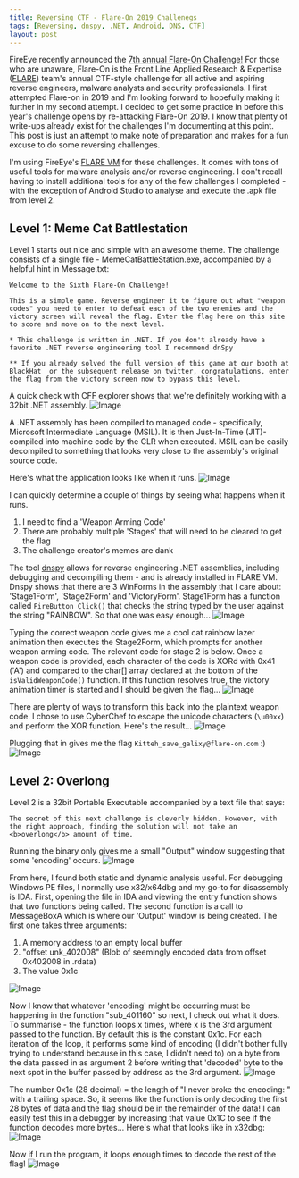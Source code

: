 ```yaml
---
title: Reversing CTF - Flare-On 2019 Challenegs
tags: [Reversing, dnspy, .NET, Android, DNS, CTF]
layout: post
---
```


FireEye recently announced the [7th annual Flare-On Challenge!](https://www.fireeye.com/blog/threat-research/2020/08/announcing-the-seventh-annual-flare-on-challenge.html) For those who are unaware, Flare-On is the Front Line Applied Research & Expertise ([FLARE](https://www.fireeye.com/blog/threat-research.html/category/etc/tags/fireeye-blog-tags/FLARE)) team's annual CTF-style challenge for all active and aspiring reverse engineers, malware analysts and security professionals. I first attempted Flare-on in 2019 and I'm looking forward to hopefully making it further in my second attempt. I decided to get some practice in before this year's challenge opens by re-attacking Flare-On 2019. I know that plenty of write-ups already exist for the challenges I'm documenting at this point. This post is just an attempt to make note of preparation and makes for a fun excuse to do some reversing challenges.

I'm using FireEye's [FLARE VM](https://github.com/fireeye/flare-vm) for these challenges. It comes with tons of useful tools for malware analysis and/or reverse engineering. I don't recall having to install additional tools for any of the few challenges I completed - with the exception of Android Studio to analyse and execute the .apk file from level 2.

## Level 1: Meme Cat Battlestation

Level 1 starts out nice and simple with an awesome theme. The challenge consists of a single file - MemeCatBattleStation.exe, accompanied by a helpful hint in Message.txt:

```
Welcome to the Sixth Flare-On Challenge! 

This is a simple game. Reverse engineer it to figure out what "weapon codes" you need to enter to defeat each of the two enemies and the victory screen will reveal the flag. Enter the flag here on this site to score and move on to the next level.

* This challenge is written in .NET. If you don't already have a favorite .NET reverse engineering tool I recommend dnSpy

** If you already solved the full version of this game at our booth at BlackHat  or the subsequent release on twitter, congratulations, enter the flag from the victory screen now to bypass this level.
```

A quick check with CFF explorer shows that we're definitely working with a 32bit .NET assembly. 
![Image](/assets/img/flare-on-2019/lvl_1_cff_explorer.PNG)

A .NET assembly has been compiled to managed code - specifically, Microsoft Intermediate Language (MSIL). It is then Just-In-Time (JIT)-compiled into machine code by the CLR when executed. MSIL can be easily decompiled to something that looks very close to the assembly's original source code. 

Here's what the application looks like when it runs. 
![Image](/assets/img/flare-on-2019/lvl_1_first_run.PNG)

I can quickly determine a couple of things by seeing what happens when it runs.
1. I need to find a 'Weapon Arming Code'
2. There are probably multiple 'Stages' that will need to be cleared to get the flag
3. The challenge creator's memes are dank

The tool [dnspy](https://github.com/0xd4d/dnSpy) allows for reverse engineering .NET assemblies, including debugging and decompiling them - and is already installed in FLARE VM. Dnspy shows that there are 3 WinForms in the assembly that I care about: 'Stage1Form', 'Stage2Form' and 'VictoryForm'. Stage1Form has a function called `FireButton_Click()` that checks the string typed by the user against  the string "RAINBOW". So that one was easy enough...
![Image](/assets/img/flare-on-2019/lvl_1_dnspy_stage_1.PNG)

Typing the correct weapon code gives me a cool cat rainbow lazer animation then executes the Stage2Form, which prompts for another weapon arming code. The relevant code for stage 2 is below. Once a weapon code is provided, each character of the code is XORd with 0x41 ('A') and compared to the char[] array declared at the bottom of the `isValidWeaponCode()` function. If this function resolves true, the victory animation timer is started and I should be given the flag...
![Image](/assets/img/flare-on-2019/lvl_1_dnspy_stage_2.PNG)

There are plenty of ways to transform this back into the plaintext weapon code. I chose to use CyberChef to escape the unicode characters (`\u00xx`) and perform the XOR function. Here's the result...
![Image](/assets/img/flare-on-2019/lvl_1_cyberchef_decode.PNG)

Plugging that in gives me the flag `Kitteh_save_galixy@flare-on.com` :)
![Image](/assets/img/flare-on-2019/lvl_1_flag.PNG)

## Level 2: Overlong

Level 2 is a 32bit Portable Executable accompanied by a text file that says:
```
The secret of this next challenge is cleverly hidden. However, with the right approach, finding the solution will not take an <b>overlong</b> amount of time.
```

Running the binary only gives me a small "Output" window suggesting that some 'encoding' occurs.
![Image](/assets/img/flare-on-2019/lvl_2_first_run.PNG)

From here, I found both static and dynamic analysis useful. For debugging Windows PE files, I normally use x32/x64dbg and my go-to for disassembly is IDA. First, opening the file in IDA and viewing the entry function shows that two functions being called. The second function is a call to MessageBoxA which is where our 'Output' window is being created. The first one takes three arguments:
  1. A memory address to an empty local buffer
  2. "offset unk_402008" (Blob of seemingly encoded data from offset 0x402008 in .rdata)
  3. The value 0x1c      

![Image](/assets/img/flare-on-2019/lvl_2_ida_start.PNG)

Now I know that whatever 'encoding' might be occurring must be happening in the function "sub_401160" so next, I check out what it does. To summarise - the function loops x times, where x is the 3rd argument passed to the function. By default this is the constant 0x1c. For each iteration of the loop, it performs some kind of encoding (I didn't bother fully trying to understand because in this case, I didn't need to) on a byte from the data passed in as argument 2 before writing that 'decoded' byte to the next spot in the buffer passed by address as the 3rd argument. 
![Image](/assets/img/flare-on-2019/lvl_2_ida_decode.png)

The number 0x1c (28 decimal) = the length of "I never broke the encoding: " with a trailing space. So, it seems like the function is only decoding the first 28 bytes of data and the flag should be in the remainder of the data! I can easily test this in a debugger by increasing that value 0x1C to see if the function decodes more bytes... Here's what that looks like in x32dbg:
![Image](/assets/img/flare-on-2019/lvl_2_x32dbg_edit.PNG)

Now if I run the program, it loops enough times to decode the rest of the flag!
![Image](/assets/img/flare-on-2019/lvl_2_x32dbg_flag.PNG)






